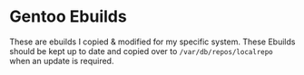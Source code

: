 # Gentoo Ebuilds

These are ebuilds I copied & modified for my specific system. These Ebuilds should be kept up to date and copied over to `/var/db/repos/localrepo` when an update is required.
